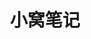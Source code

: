 ---
home: true
heroImage: /assets/img/logo.png
actionText: 开始预览
actionLink: /mongodb/install-red-hat
title: 小窝笔记
footer: MIT Licensed | Copyright © 2020-present 追梦小窝
---